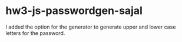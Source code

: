 # hw3-js-passwordgen-sajal

I added the option for the generator to generate upper and lower case letters for the password.
